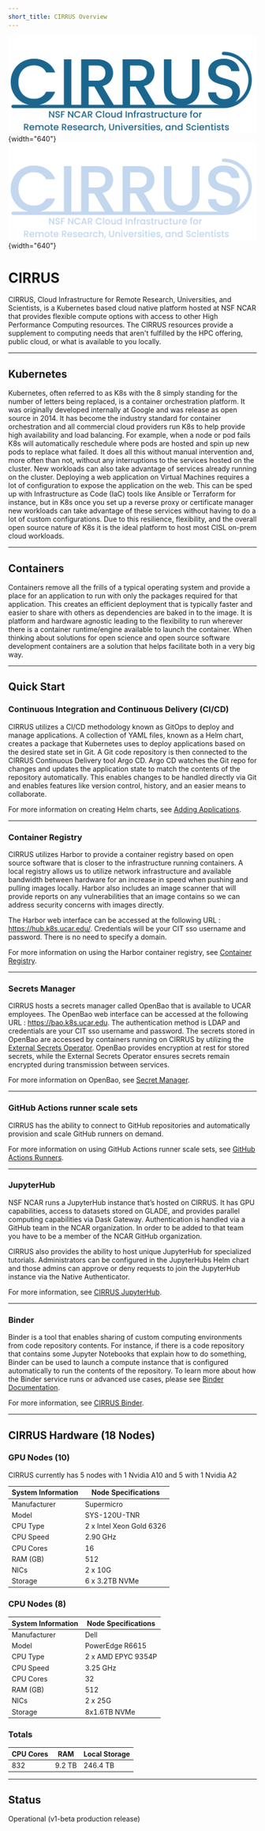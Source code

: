 ```yaml
---
short_title: CIRRUS Overview
---
```


![CIRRUS](media/CIRRUS_Logo_NCARBlue.png#only-light){width="640"}
![CIRRUS](media/CIRRUS_Logo_NCAR_DarkTheme.png#only-dark){width="640"}

# CIRRUS

CIRRUS, Cloud Infrastructure for Remote Research, Universities, and Scientists, is a Kubernetes based cloud native platform hosted at NSF NCAR that provides flexible compute options with access to other High Performance Computing resources. The CIRRUS resources provide a supplement to computing needs that aren't fulfilled by the HPC offering, public cloud, or what is available to you locally. 

-----

## Kubernetes

Kubernetes, often referred to as K8s with the 8 simply standing for the number of letters being replaced, is a container orchestration platform. It was originally developed internally at Google and was release as open source in 2014. It has become the industry standard for container orchestration and all commercial cloud providers run K8s to help provide high availability and load balancing. For example, when a node or pod fails K8s will automatically reschedule where pods are hosted and spin up new pods to replace what failed. It does all this without manual intervention and, more often than not, without any interruptions to the services hosted on the cluster. New workloads can also take advantage of services already running on the cluster. Deploying a web application on Virtual Machines requires a lot of configuration to expose the application on the web. This can be sped up with Infrastructure as Code (IaC) tools like Ansible or Terraform for instance, but in K8s once you set up a reverse proxy or certificate manager new workloads can take advantage of these services without having to do a lot of custom configurations. Due to this resilience, flexibility, and the overall open source nature of K8s it is the ideal platform to host most CISL on-prem cloud workloads.

-----

## Containers

Containers remove all the frills of a typical operating system and provide a place for an application to run with only the packages required for that application. This creates an efficient deployment that is typically faster and easier to share with others as dependencies are baked in to the image. It is platform and hardware agnostic leading to the flexibility to run wherever there is a container runtime/engine available to launch the container. When thinking about solutions for open science and open source software development containers are a solution that helps facilitate both in a very big way.

-----

## Quick Start

### Continuous Integration and Continuous Delivery (CI/CD)

CIRRUS utilizes a CI/CD methodology known as GitOps to deploy and manage applications. A collection of YAML files, known as a Helm chart, creates a package that Kubernetes uses to deploy applications based on the desired state set in Git. A Git code repository is then connected to the CIRRUS Continuous Delivery tool Argo CD. Argo CD watches the Git repo for changes and updates the application state to match the contents of the repository automatically. This enables changes to be handled directly via Git and enables features like version control, history, and an easier means to collaborate. 

For more information on creating Helm charts, see [Adding Applications](./users/hosting/additions.md).

-----

### Container Registry
CIRRUS utilizes Harbor to provide a container registry based on open source software that is closer to the infrastructure running containers. A local registry allows us to utilize network infrastructure and available bandwidth between hardware for an increase in speed when pushing and pulling images locally. Harbor also includes an image scanner that will provide reports on any vulnerabilities that an image contains so we can address security concerns with images directly.

The Harbor web interface can be accessed at the following URL : https://hub.k8s.ucar.edu/. Credentials will be your CIT sso username and password. There is no need to specify a domain.

For more information on using the Harbor container registry, see [Container Registry](./users/container-registry/index.md).

-----

### Secrets Manager

CIRRUS hosts a secrets manager called OpenBao that is available to UCAR employees. The OpenBao web interface can be accessed at the following URL : https://bao.k8s.ucar.edu. The authentication method is LDAP and credentials are your CIT sso username and password. The secrets stored in OpenBao are accessed by containers running on CIRRUS by utilizing the [External Secrets Operator](https://external-secrets.io/latest/). OpenBao provides encryption at rest for stored secrets, while the External Secrets Operator ensures secrets remain encrypted during transmission between services.

For more information on OpenBao, see [Secret Manager](./users/openbao/openbao.md).

-----

### GitHub Actions runner scale sets
CIRRUS has the ability to connect to GitHub repositories and automatically provision and scale GitHub runners on demand.

For more information on using GitHub Actions runner scale sets, see [GitHub Actions Runners](./users/github/scale-sets.md).

-----
### JupyterHub
NSF NCAR runs a JupyterHub instance that’s hosted on CIRRUS. It has GPU capabilities, access to datasets stored on GLADE, and provides parallel computing capabilities via Dask Gateway. Authentication is handled via a GitHub team in the NCAR organization. In order to be added to that team you have to be a member of the NCAR GitHub organization.

CIRRUS also provides the ability to host unique JupyterHub for specialized tutorials. Administrators can be configured in the JupyterHubs Helm chart and those admins can approve or deny requests to join the JupyterHub instance via the Native Authenticator. 

For more information, see [CIRRUS JupyterHub](./users/jupyter/jupyterhub.md).

-----

### Binder
Binder is a tool that enables sharing of custom computing environments from code repository contents. For instance, if there is a code repository that contains some Jupyter Notebooks that explain how to do something, Binder can be used to launch a compute instance that is configured automatically to run the contents of the repository. To learn more about how the Binder service runs or advanced use cases, please see [Binder Documentation](https://mybinder.readthedocs.io/en/latest/index.html).

For more information, see [CIRRUS Binder](./users/jupyter/binderhub.md).

-----

## CIRRUS Hardware (18 Nodes)

### GPU Nodes (10)

CIRRUS currently has 5 nodes with 1 Nvidia A10 and 5 with 1 Nvidia A2

| System Information | Node Specifications |
|---|---|
| Manufacturer | Supermicro |
| Model | SYS-120U-TNR | 
| CPU Type | 2 x Intel Xeon Gold 6326 |
| CPU Speed | 2.90 GHz |
| CPU Cores | 16 | 
| RAM (GB) | 512 |
| NICs | 2 x 10G |
| Storage | 6 x 3.2TB NVMe |    

### CPU Nodes (8)

| System Information | Node Specifications |
|---|---|
| Manufacturer | Dell |
| Model | PowerEdge R6615 | 
| CPU Type | 2 x AMD EPYC 9354P |
| CPU Speed | 3.25 GHz |
| CPU Cores | 32 | 
| RAM (GB) | 512 |
| NICs | 2 x 25G |
| Storage | 8x1.6TB NVMe |    

### Totals

| CPU Cores | RAM | Local Storage |
|---|---|---|
| 832 | 9.2 TB | 246.4 TB|

---

##  Status

Operational (v1-beta production release)
